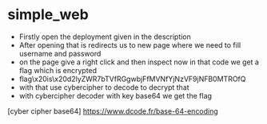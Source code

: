# simple_web

- Firstly open the deployment given in the description
- After opening that is redirects us to new page where we need to fill username and password
- on the page give a right click and then inspect now in that code we get a flag which is encrypted
- flag\x20is\x20d2lyZWR7bTVfRGgwbjFfMVNfYjNzVF9jNFB0MTROfQ
- with that use cybercipher to decode to decrypt that 
- with cybercipher decoder with key base64 we get the flag
  
[cyber cipher base64] https://www.dcode.fr/base-64-encoding
